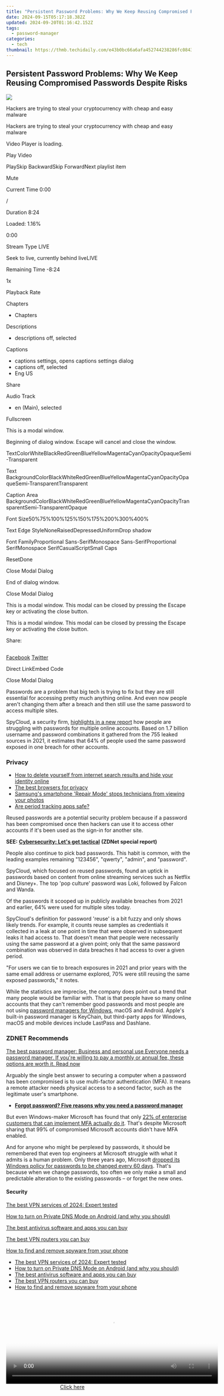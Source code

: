 ```yaml
---
title: "Persistent Password Problems: Why We Keep Reusing Compromised Passwords Despite Risks"
date: 2024-09-15T05:17:18.382Z
updated: 2024-09-20T01:16:42.152Z
tags:
  - password-manager
categories:
  - tech
thumbnail: https://thmb.techidaily.com/e43b0bc66a6afa452744238286fc0843b9dfd431ddd2cd63d446736a0115992b.png
---
```


## Persistent Password Problems: Why We Keep Reusing Compromised Passwords Despite Risks

![](https://www.zdnet.com/a/img/resize/1ad52278c12cac6dc6ca58ef5097b1f994d315a5/2022/02/01/af53b57b-c1e3-44f1-a3ce-c5d56d133f2a/20220128-beth-danny-crypto.jpg?auto=webp&fit=cover&height=482&width=856)

Hackers are trying to steal your cryptocurrency with cheap and easy malware

Hackers are trying to steal your cryptocurrency with cheap and easy malware

Video Player is loading.

Play Video

PlaySkip BackwardSkip ForwardNext playlist item

Mute

Current Time 0:00

/

Duration 8:24

Loaded: 1.16%

0:00

Stream Type LIVE

Seek to live, currently behind liveLIVE

Remaining Time \-8:24

1x

Playback Rate

Chapters

* Chapters

Descriptions

* descriptions off, selected

Captions

* captions settings, opens captions settings dialog
* captions off, selected
* Eng US

Share

Audio Track

* en (Main), selected

Fullscreen

This is a modal window.

Beginning of dialog window. Escape will cancel and close the window.

TextColorWhiteBlackRedGreenBlueYellowMagentaCyanOpacityOpaqueSemi-Transparent

Text BackgroundColorBlackWhiteRedGreenBlueYellowMagentaCyanOpacityOpaqueSemi-TransparentTransparent

Caption Area BackgroundColorBlackWhiteRedGreenBlueYellowMagentaCyanOpacityTransparentSemi-TransparentOpaque

Font Size50%75%100%125%150%175%200%300%400%

Text Edge StyleNoneRaisedDepressedUniformDrop shadow

Font FamilyProportional Sans-SerifMonospace Sans-SerifProportional SerifMonospace SerifCasualScriptSmall Caps

ResetDone

Close Modal Dialog

End of dialog window.

Close Modal Dialog

This is a modal window. This modal can be closed by pressing the Escape key or activating the close button.

This is a modal window. This modal can be closed by pressing the Escape key or activating the close button.

Share: 

## 

[Facebook](https://www.facebook.com/sharer/sharer.php?u=https%3A%2F%2Fwww.zdnet.com%2Fvideo%2Fhackers-are-trying-to-steal-your-cryptocurrency-with-cheap-and-easy-malware%2F&title= "Facebook") [Twitter](https://twitter.com/intent/tweet?original%5Freferer=https%3A%2F%2Fabout.twitter.com%2Fresources%2Fbuttons&text=&tw%5Fp=tweetbutton&url=https%3A%2F%2Fwww.zdnet.com%2Fvideo%2Fhackers-are-trying-to-steal-your-cryptocurrency-with-cheap-and-easy-malware%2F "Twitter") 

Direct LinkEmbed Code

Close Modal Dialog

Passwords are a problem that big tech is trying to fix but they are still essential for accessing pretty much anything online. And even now people aren't changing them after a breach and then still use the same password to access multiple sites. 

SpyCloud, a security firm, [highlights in a new report](https://twitter.com/SpyCloudCo/status/1499037654922448899) how people are struggling with passwords for multiple online accounts. Based on 1.7 billion username and password combinations it gathered from the 755 leaked sources in 2021, it estimates that 64% of people used the same password exposed in one breach for other accounts. 

### Privacy

* [How to delete yourself from internet search results and hide your identity online](https://www.zdnet.com/article/how-to-delete-yourself-from-internet-search-results-and-hide-your-identity-online/)
* [The best browsers for privacy](https://www.zdnet.com/article/best-browser-for-privacy/)
* [Samsung's smartphone 'Repair Mode' stops technicians from viewing your photos](https://www.zdnet.com/article/samsungs-smartphone-repair-mode-will-keep-nosy-technicians-from-looking-at-your-photos/)
* [Are period tracking apps safe?](https://www.zdnet.com/article/period-tracking-apps-are-no-longer-safe-delete-them/)

Reused passwords are a potential security problem because if a password has been compromised once then hackers can use it to access other accounts if it's been used as the sign-in for another site. 

**SEE:** [**Cybersecurity: Let's get tactical**](https://www.zdnet.com/topic/cybersecurity-lets-get-tactical/#link=%7B%22linkText%22:%22Cybersecurity:%20Let's%20get%20tactical%20%28ZDNet%20special%20report%29%22,%22target%22:%22%5Fblank%22,%22href%22:%22https://www.zdnet.com/topic/cybersecurity-lets-get-tactical/%22,%22role%22:%22standard%22,%22absolute%22:%22%22%7D%23link=%7B%22role%22:%22standard%22,%22href%22:%22https://www.zdnet.com/topic/cybersecurity-lets-get-tactical/%23link=%7B%22linkText%22:%22Cybersecurity:%20Let's%20get%20tactical%20%28ZDNet%20special%20report%29%22,%22target%22:%22%5Fblank%22,%22href%22:%22https://www.zdnet.com/topic/cybersecurity-lets-get-tactical/%22,%22role%22:%22standard%22,%22absolute%22:%22%22%7D%22,%22target%22:%22%22,%22absolute%22:%22%22,%22linkText%22:%22%3Cstrong%3ECybersecurity:%20Let's%20get%20tactical%20%28ZDNet%20special%20report%3C/strong%3E%22%7D) **(ZDNet special report)**

People also continue to pick bad passwords. This habit is common, with the leading examples remaining "123456", "qwerty", "admin", and "password". 

SpyCloud, which focused on reused passwords, found an uptick in passwords based on content from online streaming services such as Netflix and Disney+. The top 'pop culture' password was Loki, followed by Falcon and Wanda. 

Of the passwords it scooped up in publicly available breaches from 2021 and earlier, 64% were used for multiple sites today. 

SpyCloud's definition for password 'reuse' is a bit fuzzy and only shows likely trends. For example, it counts reuse samples as credentials it collected in a leak at one point in time that were observed in subsequent leaks it had access to. That doesn't mean that people were necessarily using the same password at a given point; only that the same password combination was observed in data breaches it had access to over a given period. 

"For users we can tie to breach exposures in 2021 and prior years with the same email address or username explored, 70% were still reusing the same exposed passwords," it notes. 

While the statistics are imprecise, the company does point out a trend that many people would be familiar with. That is that people have so many online accounts that they can't remember good passwords and most people are not using [password managers for Windows](https://www.zdnet.com/article/best-password-manager/), macOS and Android. Apple's built-in password manager is KeyChain, but third-party apps for Windows, macOS and mobile devices include LastPass and Dashlane. 

### **ZDNET** Recommends

[The best password manager: Business and personal use Everyone needs a password manager. If you're willing to pay a monthly or annual fee, these options are worth it.  Read now](https://www.zdnet.com/article/best-password-manager/)

Arguably the single best answer to securing a computer when a password has been compromised is to use multi-factor authentication (MFA). It means a remote attacker needs physical access to a second factor, such as the legitimate user's smartphone. 

* [**Forgot password? Five reasons why you need a password manager**](https://www.zdnet.com/article/forgot-password-five-reasons-why-you-need-a-password-manager/)

But even Windows-maker Microsoft has found that only [22% of enterprise customers that can implement MFA actually do it](https://www.zdnet.com/article/strong-authentication-protects-against-phishing-so-why-arent-more-people-using-it/). That's despite Microsoft sharing that 99% of compromised Microsoft accounts didn't have MFA enabled. 

And for anyone who might be perplexed by passwords, it should be remembered that even top engineers at Microsoft struggle with what it admits is a human problem. Only three years ago, Microsoft [dropped its Windows policy for passwords to be changed every 60 days](https://www.zdnet.com/article/windows-10-microsoft-ditches-its-ancient-obsolete-expiring-password-policy/). That's because when we change passwords, too often we only make a small and predictable alteration to the existing passwords – or forget the new ones. 

#### Security

[The best VPN services of 2024: Expert tested](https://www.zdnet.com/article/best-vpn/ "The best VPN services of 2024: Expert tested")

[How to turn on Private DNS Mode on Android (and why you should)](https://www.zdnet.com/article/how-to-turn-on-private-dns-mode-on-android-and-why-you-should/ "How to turn on Private DNS Mode on Android (and why you should)")

[The best antivirus software and apps you can buy](https://www.zdnet.com/article/best-antivirus/ "The best antivirus software and apps you can buy")

[The best VPN routers you can buy](https://www.zdnet.com/article/best-vpn-router/ "The best VPN routers you can buy")

[How to find and remove spyware from your phone](https://www.zdnet.com/article/how-to-find-and-remove-spyware-from-your-phone/ "How to find and remove spyware from your phone")

* [The best VPN services of 2024: Expert tested](https://www.zdnet.com/article/best-vpn/ "The best VPN services of 2024: Expert tested")
* [How to turn on Private DNS Mode on Android (and why you should)](https://www.zdnet.com/article/how-to-turn-on-private-dns-mode-on-android-and-why-you-should/ "How to turn on Private DNS Mode on Android (and why you should)")
* [The best antivirus software and apps you can buy](https://www.zdnet.com/article/best-antivirus/ "The best antivirus software and apps you can buy")
* [The best VPN routers you can buy](https://www.zdnet.com/article/best-vpn-router/ "The best VPN routers you can buy")
* [How to find and remove spyware from your phone](https://www.zdnet.com/article/how-to-find-and-remove-spyware-from-your-phone/ "How to find and remove spyware from your phone")

<ins class="adsbygoogle"
     style="display:block"
     data-ad-format="autorelaxed"
     data-ad-client="ca-pub-7571918770474297"
     data-ad-slot="1223367746"></ins>

<ins class="adsbygoogle"
     style="display:block"
     data-ad-client="ca-pub-7571918770474297"
     data-ad-slot="8358498916"
     data-ad-format="auto"
     data-full-width-responsive="true"></ins>



<!-- affiliate ads begin -->
<span id="1982596">
					<video width="576" height="240" style="cursor:pointer"
           poster="//a.impactradius-go.com/display-clicktoplayimage/1982596.png"
           onclick="if(!this.playClicked){this.play();this.setAttribute('controls',true);this.playClicked=true;}">
	   <source src="//a.impactradius-go.com/display-ad/22993-1982596">
	   <img src="//a.impactradius-go.com/display-clicktoplayimage/1982596.png" style="border: none; height: 100%; width: 100%; object-fit: contain">
	</video>
	<div style="width:360px;text-align:center"><a href="javascript:window.open(decodeURIComponent('https%3A%2F%2Fhomestyler.sjv.io%2Fc%2F5597632%2F1982596%2F22993'), '_blank');void(0);">Click here</a></div>
</span>
<img height="0" width="0" src="https://imp.pxf.io/i/5597632/1982596/22993" style="position:absolute;visibility:hidden;" border="0" />
<!-- affiliate ads end -->

